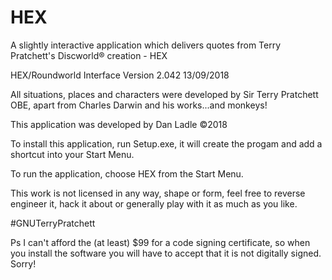 # HEX
A slightly interactive application which delivers quotes from Terry Pratchett's Discworld® creation - HEX

HEX/Roundworld Interface
Version 2.042
13/09/2018

All situations, places and characters were developed by Sir Terry Pratchett OBE, apart from Charles Darwin and his works...and monkeys!

This application was developed by Dan Ladle ©2018

To install this application, run Setup.exe, it will create the progam and add a shortcut into your Start Menu.

To run the application, choose HEX from the Start Menu.

This work is not licensed in any way, shape or form, feel free to reverse engineer it, hack it about or generally play with it as much as you like.

#GNUTerryPratchett


Ps I can't afford the (at least) $99 for a code signing certificate, so when you install the software you will have to accept that it is not digitally signed. Sorry!
